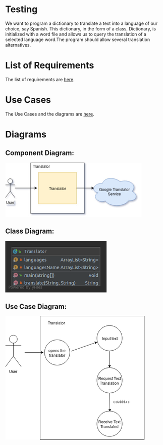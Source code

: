 # Testing

We want to program a dictionary to translate a text into a language of our choice, say Spanish. This dictionary, in the form of a class, Dictionary, is initialized with a word file and allows us to query the translation of a selected language word.The program should allow several translation alternatives.

# List of Requirements

The list of requirements are [here](https://github.com/cs2901/testing-ayuda-pe/blob/master/Requirements/Requirements.md).

# Use Cases

The Use Cases and the diagrams are [here](https://github.com/cs2901/testing-ayuda-pe/blob/master/UseCases.md).

# Diagrams 

## Component Diagram:
![ComponentDiagram](./Diagrams/ComponentDiagram.jpg)


## Class Diagram:
![ClassDiagram](./Diagrams/Translator.png)

## Use Case Diagram:
![UCD](testD.png)
